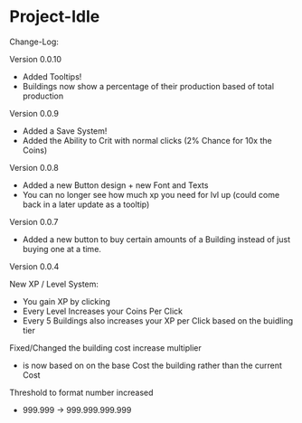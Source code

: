 # Project-Idle

Change-Log:

Version 0.0.10
 - Added Tooltips!
 - Buildings now show a percentage of their production based of total production
 
Version 0.0.9
 - Added a Save System! 
 - Added the Ability to Crit with normal clicks (2% Chance for 10x the Coins)

Version 0.0.8
 - Added a new Button design + new Font and Texts
 - You can no longer see how much xp you need for lvl up
  (could come back in a later update as a tooltip)
  
Version 0.0.7
 - Added a new button to buy certain amounts of a Building instead of just buying one at a time.

Version 0.0.4

New XP / Level System:
  - You gain XP by clicking
  - Every Level Increases your Coins Per Click
  - Every 5 Buildings also increases your XP per Click based on the buidling tier

Fixed/Changed the building cost increase multiplier
  - is now based on on the base Cost the building rather than the current Cost
 
Threshold to format number increased
  - 999.999 -> 999.999.999.999
